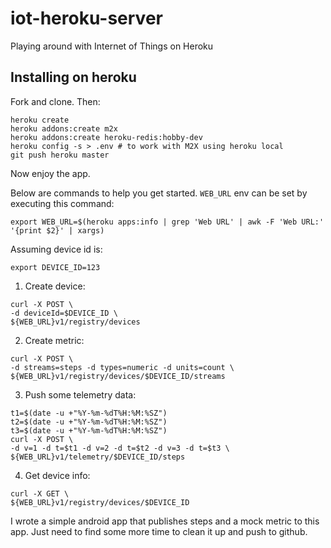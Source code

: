 # iot-heroku-server
Playing around with Internet of Things on Heroku

## Installing on heroku

Fork and clone. Then:

```
heroku create
heroku addons:create m2x
heroku addons:create heroku-redis:hobby-dev
heroku config -s > .env # to work with M2X using heroku local
git push heroku master
```

Now enjoy the app.

Below are commands to help you get started. `WEB_URL` env can be set by executing this command:

```
export WEB_URL=$(heroku apps:info | grep 'Web URL' | awk -F 'Web URL:' '{print $2}' | xargs)
```

Assuming device id is:

```
export DEVICE_ID=123
```

1. Create device:

 ```
 curl -X POST \
 -d deviceId=$DEVICE_ID \
 ${WEB_URL}v1/registry/devices
 ```

2. Create metric:

 ```
 curl -X POST \
 -d streams=steps -d types=numeric -d units=count \
 ${WEB_URL}v1/registry/devices/$DEVICE_ID/streams
 ```

3. Push some telemetry data:

 ```
 t1=$(date -u +"%Y-%m-%dT%H:%M:%SZ")
 t2=$(date -u +"%Y-%m-%dT%H:%M:%SZ")
 t3=$(date -u +"%Y-%m-%dT%H:%M:%SZ")
 curl -X POST \
 -d v=1 -d t=$t1 -d v=2 -d t=$t2 -d v=3 -d t=$t3 \
 ${WEB_URL}v1/telemetry/$DEVICE_ID/steps
 ```

4. Get device info:

 ```
 curl -X GET \
 ${WEB_URL}v1/registry/devices/$DEVICE_ID
 ```

I wrote a simple android app that publishes steps and a mock metric to this app.
Just need to find some more time to clean it up and push to github.
